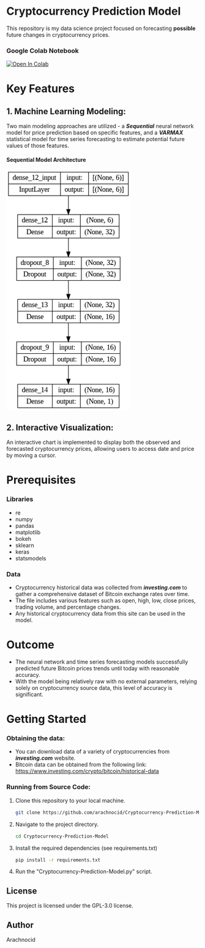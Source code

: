 # **Cryptocurrency Prediction Model**
This repository is my data science project focused on forecasting **possible** future changes in cryptocurrency prices.

### Google Colab Notebook
[![Open In Colab](https://colab.research.google.com/assets/colab-badge.svg)](https://colab.research.google.com/drive/1Uwk2WeW7bd0F0wqPSwxGyl_U5KqKPm7P?usp=sharing)

# **Key Features**
## 1. Machine Learning Modeling:

Two main modeling approaches are utilized - a **_Sequential_** neural network model for price prediction based on specific features, and a **_VARMAX_** statistical model for time series forecasting to estimate potential future values of those features.

#### Sequential Model Architecture
<img src="https://github.com/arachnocid/Cryptocurrency-Prediction-Model/blob/main/model_architecture.png">

## 2. Interactive Visualization:

An interactive chart is implemented to display both the observed and forecasted cryptocurrency prices, allowing users to access date and price by moving a cursor.

# **Prerequisites**

### Libraries
- re
- numpy
- pandas
- matplotlib
- bokeh
- sklearn
- keras
- statsmodels

### Data
- Cryptocurrency historical data was collected from **_investing.com_** to gather a comprehensive dataset of Bitcoin exchange rates over time.
- The file includes various features such as open, high, low, close prices, trading volume, and percentage changes.
- Any historical cryptocurrency data from this site can be used in the model.

# **Outcome**
-	The neural network and time series forecasting models successfully predicted future Bitcoin prices trends until today with reasonable accuracy.
-	With the model being relatively raw with no external parameters, relying solely on cryptocurrency source data, this level of accuracy is significant.

# **Getting Started**
### Obtaining the data:

- You can download data of a variety of cryptocurrencies from **_investing.com_** website.
- Bitcoin data can be obtained from the following link: https://www.investing.com/crypto/bitcoin/historical-data

### Running from Source Code:
1. Clone this repository to your local machine.
   ```bash
   git clone https://github.com/arachnocid/Cryptocurrency-Prediction-Model.git
2. Navigate to the project directory.
   ```bash
   cd Cryptocurrency-Prediction-Model
3. Install the required dependencies (see requirements.txt)
   ```bash
   pip install -r requirements.txt
4. Run the "Cryptocurrency-Prediction-Model.py" script.

## License
This project is licensed under the GPL-3.0 license.

## Author
Arachnocid
